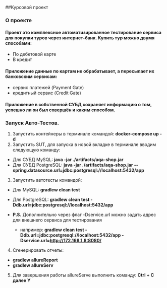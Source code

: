 ##Курсовой проект

### О проекте
#### Проект это комплексное автоматизированное тестирование сервиса для покупки туров через интернет-банк. Купить тур можно двумя способами:
* По дебетовой карте
* В кредит
#### Приложение данные по картам не обрабатывает, а пересылает их банковским сервисам:
* сервис платежей (Payment Gate)
* кредитный сервис (Credit Gate)
#### Приложение в собственной СУБД сохраняет информацию о том, успешно ли он был совершён и каким способом.

### Запуск Авто-Тестов.

1. Запустить контейнеры в терминале командой: 
**docker-compose up -d**
2. Запустить SUT, для запуска в новой вкладке в терминале вводим следующую команду:
* Для СУБД MySQL: 
**java -jar ./artifacts/aqa-shop.jar**
* Для СУБД PostgreSQL: 
**java -jar ./artifacts/aqa-shop.jar --spring.datasource.url=jdbc:postgresql://localhost:5432/app**
3. Запустить автотесты командой:
* Для MySQL:
**gradlew clean test**
* Для PostgreSQL: 
**gradlew clean test -Ddb.url=jdbc:postgresql://localhost:5432/app**

* **P.S.** Дополнительно через  флаг -Dservice.url можно задать адрес для внешнего сервиса для тестирования
    * например: **gradlew clean test -Ddb.url=jdbc:postgresql://localhost:5432/app -Dservice.url=http://172.168.1.8:8080/**
4. Сгенерировать отчеты: 
* **gradlew allureReport**
* **gradlew allureServ**
5. Для завершения работы allureServe выполнить команду: **Ctrl + С далее Y**
